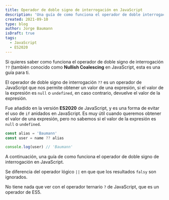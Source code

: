 ```yaml
---
title: Operador de doble signo de interrogación en JavaScript
description: 'Una guía de como funciona el operador de doble interrogación (??) en JavaScript, también conocido como operador de Nullish Coalescing.'
created: 2021-09-10
type: blog
author: Jorge Baumann
isDraft: true
tags:
  - JavaScript
  - ES2020
---
```


Si quieres saber como funciona el operador de doble signo de interrogación `??` (también conocido como **Nullish Coalescing** en JavaScript, esta es una guía para ti.

El operador de doble signo de interrogación `??` es un operador de JavaScript que nos permite obtener un valor de una expresión, si el valor de la expresión es `null` o `undefined`, en caso contrario, devuelve el valor de la expresión.

Fue añadido en la versión **ES2020** de JavaScript, y es una forma de evitar el uso de `if` anidados en JavaScript. Es muy útil cuando queremos obtener el valor de una expresión, pero no sabemos si el valor de la expresión es `null` o `undefined`.

```javascript
const alias = 'Baumann'
const user = name ?? alias

console.log(user) // 'Baumann'
```

A continuación, una guía de como funciona el operador de doble signo de interrogación en JavaScript.

Se diferencia del operador lógico `||` en que que los resultados `falsy` son ignorados.

No tiene nada que ver con el operador ternario `?` de JavaScript, que es un operador de ES5.
